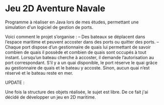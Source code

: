 # Jeu 2D Aventure Navale

Programme à réaliser en Java lors de mes études, permettant une simulation d'un logiciel de gestion de ports.

Voici comment le projet s’organise :
– Des bateaux se déplacent dans l’espace maritime et peuvent accoster dans des ports ou quitter des
ports.
– Chaque port dispose d’un gestionnaire de quais lui permettant de savoir combien de quais il
possède et combien de quais sont occupés à tout instant.
Lorsqu’un bateau cherche à accoster, il demande l’autorisation au port correspondant.
S’il y a un quai disponible, le port réserve le quai grâce au gestionnaire de quais et le bateau y
accoste. Sinon, aucun quai n’est réservé et le bateau reste en mer.

UPDATE :

Une fois la structure des objets réalisée, le sujet est libre. De ce fait j'ai décidé de développer un jeu en 2D
maritime.
